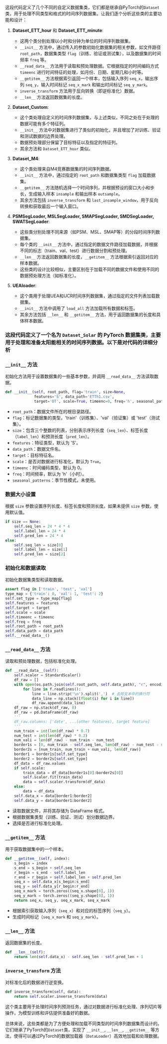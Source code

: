 这段代码定义了几个不同的自定义数据集类，它们都是继承自PyTorch的`Dataset`类，用于处理不同类型和格式的时间序列数据集。让我们逐个分析这些类的主要功能和设计：

1. **Dataset_ETT_hour** 和 **Dataset_ETT_minute**:
   - 这两个类分别处理以小时和分钟为单位的时间序列数据集。
   - `__init__` 方法中，通过传入的参数初始化数据集的相关参数，如文件路径 `root_path`，数据集类型 `flag`（训练、验证或测试集），以及数据集的时间频率 `freq` 等。
   - `__read_data__` 方法用于读取和预处理数据。它根据指定的时间编码方式 `timeenc` 进行时间特征的处理，如月份、日期、星期几和小时等。
   - `__getitem__` 方法根据索引返回一个样本，包括输入序列 `seq_x`，输出序列 `seq_y`，输入时间标记 `seq_x_mark` 和输出时间标记 `seq_y_mark`。
   - `inverse_transform` 方法用于反向转换（即逆标准化）数据。
   - `__len__` 方法返回数据集的长度。

2. **Dataset_Custom**:
   - 这个类处理自定义的时间序列数据集，与上述类似，不同之处在于处理的数据可能有多个特征列。
   - `__init__` 方法中对数据集进行了类似的初始化，并且增加了对训练、验证和测试数据的边界处理。
   - 数据预处理部分保留了目标特征以及指定的特征列。
   - 其余方法和 `Dataset_ETT_hour` 类似。

3. **Dataset_M4**:
   - 这个类处理来自M4竞赛数据集的时间序列数据。
   - `__init__` 方法中，通过指定的 `root_path` 和数据集类型 `flag` 加载数据集。
   - `__getitem__` 方法随机选择一个时间序列，并根据预设的窗口大小和步长，生成输入样本 `insample` 和输出样本 `outsample`。
   - 其余方法包括 `inverse_transform` 和 `last_insample_window`，用于反向转换和获取最后一个输入窗口。

4. **PSMSegLoader, MSLSegLoader, SMAPSegLoader, SMDSegLoader, SWATSegLoader**:
   - 这些类分别处理不同来源（如PSM、MSL、SMAP等）的分段时间序列数据集。
   - 每个类的 `__init__` 方法中，通过指定的数据文件路径加载数据，并根据不同的标志（train、val、test）进行数据分割和预处理。
   - `__len__` 方法返回数据集的长度，`__getitem__` 方法根据索引返回对应的样本数据。
   - 这些类的设计比较相似，主要区别在于加载不同的数据文件和使用不同的数据预处理方法（如标准化）。

5. **UEAloader**:
   - 这个类用于处理UEA和UCR时间序列数据集，通过指定的文件列表加载数据集。
   - `__init__` 方法中调用了 `load_all` 方法加载所有数据和标签。
   - 其余方法包括 `__len__` 和 `__getitem__` 方法，用于返回数据集的长度和具体样本数据。

### 这段代码定义了一个名为 `Dataset_Solar` 的 PyTorch 数据集类，主要用于处理和准备太阳能相关的时间序列数据。以下是对代码的详细分析

### `__init__` 方法

初始化方法用于设置数据集的一些基本参数，并调用 `__read_data__` 方法读取数据。

```python
def __init__(self, root_path, flag='train', size=None,
             features='S', data_path='ETTh1.csv',
             target='OT', scale=True, timeenc=0, freq='h', seasonal_patterns=None):
```

- `root_path`：数据文件所在的根目录路径。
- `flag`：标记数据集的类型，'train'（训练集）、'val'（验证集）或 'test'（测试集）。
- `size`：包含三个整数的列表，分别表示序列长度（`seq_len`）、标签长度（`label_len`）和预测长度（`pred_len`）。
- `features`：特征类型，默认为 'S'。
- `data_path`：数据文件名。
- `target`：目标特征名。
- `scale`：是否对数据进行标准化，默认为 `True`。
- `timeenc`：时间编码类型，默认为 0。
- `freq`：时间频率，默认为 'h'（小时）。
- `seasonal_patterns`：季节性模式，未使用。

### 数据大小设置

根据 `size` 参数设置序列长度、标签长度和预测长度。如果未提供 `size` 参数，使用默认值。

```python
if size == None:
    self.seq_len = 24 * 4 * 4
    self.label_len = 24 * 4
    self.pred_len = 24 * 4
else:
    self.seq_len = size[0]
    self.label_len = size[1]
    self.pred_len = size[2]
```

### 初始化和数据读取

初始化数据集类型和读取数据。

```python
assert flag in ['train', 'test', 'val']
type_map = {'train': 0, 'val': 1, 'test': 2}
self.set_type = type_map[flag]
self.features = features
self.target = target
self.scale = scale
self.timeenc = timeenc
self.freq = freq
self.root_path = root_path
self.data_path = data_path
self.__read_data__()
```

### `__read_data__` 方法

读取和预处理数据，包括标准化处理。

```python
def __read_data__(self):
    self.scaler = StandardScaler()
    df_raw = []
    with open(os.path.join(self.root_path, self.data_path), "r", encoding='utf-8') as f:
        for line in f.readlines():
            line = line.strip('\n').split(',')  # 去除文本中的换行符
            data_line = np.stack([float(i) for i in line])
            df_raw.append(data_line)
    df_raw = np.stack(df_raw, 0)
    df_raw = pd.DataFrame(df_raw)
    '''
    df_raw.columns: ['date', ...(other features), target feature]
    '''
    num_train = int(len(df_raw) * 0.7)
    num_test = int(len(df_raw) * 0.2)
    num_vali = len(df_raw) - num_train - num_test
    border1s = [0, num_train - self.seq_len, len(df_raw) - num_test - self.seq_len]
    border2s = [num_train, num_train + num_vali, len(df_raw)]
    border1 = border1s[self.set_type]
    border2 = border2s[self.set_type]
    df_data = df_raw.values
    if self.scale:
        train_data = df_data[border1s[0]:border2s[0]]
        self.scaler.fit(train_data)
        data = self.scaler.transform(df_data)
    else:
        data = df_data
    self.data_x = data[border1:border2]
    self.data_y = data[border1:border2]
```

- 读取数据文件，并将其存储为 DataFrame 格式。
- 根据数据集类型（训练、验证、测试）划分数据边界。
- 选择是否进行标准化处理。

### `__getitem__` 方法

用于获取数据集中的一个样本。

```python
def __getitem__(self, index):
    s_begin = index
    s_end = s_begin + self.seq_len
    r_begin = s_end - self.label_len
    r_end = r_begin + self.label_len + self.pred_len
    seq_x = self.data_x[s_begin:s_end]
    seq_y = self.data_y[r_begin:r_end]
    seq_x_mark = torch.zeros((seq_x.shape[0], 1))
    seq_y_mark = torch.zeros((seq_y.shape[0], 1))
    return seq_x, seq_y, seq_x_mark, seq_x_mark
```

- 根据索引获取输入序列（`seq_x`）和对应的标签序列（`seq_y`）。
- 生成时间标记（`seq_x_mark` 和 `seq_y_mark`）。

### `__len__` 方法

返回数据集的长度。

```python
def __len__(self):
    return len(self.data_x) - self.seq_len - self.pred_len + 1
```

### `inverse_transform` 方法

对标准化后的数据进行逆变换。

```python
def inverse_transform(self, data):
    return self.scaler.inverse_transform(data)
```

这个类主要用于处理时间序列预测任务，通过对数据进行标准化处理、序列切片等操作，为模型训练和评估提供准备好的数据。

总体来说，这些类都是为了方便处理和加载不同类型的时间序列数据集而设计的。它们继承了PyTorch的`Dataset`类，实现了 `__init__`, `__len__`, `__getitem__` 等方法，使得可以通过PyTorch的数据加载器（`DataLoader`）高效地加载和处理数据。
